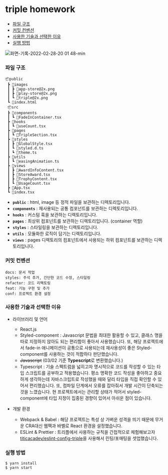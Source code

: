 # triple homework

* [파일 구조](#파일-구조)
* [커밋 컨벤션](#커밋-컨벤션)
* [사용한 기술과 선택한 이유](#사용한-기술과-선택한-이유)
* [실행 방법](#실행-방법)

![화면-기록-2022-02-28-20 01 48-min](https://user-images.githubusercontent.com/56878724/155978092-9bd62953-c0a7-43f4-9e10-f1cb677688e3.gif)


### 파일 구조

```
📦public
 ┣ 📂images
 ┃ ┣ 📜app-store@2x.png
 ┃ ┣ 📜play-store@2x.png
 ┃ ┗ 📜triple@2x.png
 ┗ 📜index.html
 📦src
 ┣ 📂components
 ┃ ┗ 📜FadeInContainer.tsx
 ┣ 📂hooks
 ┃ ┗ 📜useCount.tsx
 ┣ 📂pages
 ┃ ┗ 📜TripleSection.tsx
 ┣ 📂styles
 ┃ ┣ 📜GlobalStyle.tsx
 ┃ ┗ 📜styled.d.ts
 ┃ ┗ 📜theme.ts
 ┣ 📂utils
 ┃ ┗ 📜easingAnimation.ts
 ┣ 📂views
 ┃ ┣ 📜AwardInfoContent.tsx
 ┃ ┣ 📜StoreAward.tsx
 ┃ ┣ 📜TrophyContent.tsx
 ┃ ┗ 📜UsageCount.tsx
 ┣ 📜App.tsx
 ┗ 📜index.tsx
```

* <b>`public`</b> : html, image 등 정적 파일을 보관하는 디렉토리입니다.
* <b>`components`</b> : 재사용되는 공통 컴포넌트를 보관하는 디렉토리입니다.
* <b>`hooks`</b> : 커스텀 훅을 보관하는 디렉토리입니다.
* <b>`pages`</b> : 최상위 컴포넌트를 보관하는 디렉토리입니다. (container 역할)
* <b>`styles`</b> : 스타일링을 보관하는 디렉토리입니다.
* <b>`utils`</b> : 모듈화한 로직이 담기는 디렉토리입니다.
* <b>`views`</b> : pages 디렉토리의 컴포넌트에서 사용되는 하위 컴포넌트를 보관하는 디렉토리입니다. 

### 커밋 컨벤션

```
docs: 문서 작업
styles: 주석 추가, 간단한 코드 수정, 스타일링
refactor: 코드 리팩토링 
feat: 기능 구현 및 추가
conf: 프로젝트 환경 설정
```

### 사용한 기술과 선택한 이유

* 라이브러리 및 언어
    * React.js
    * Styled-component : Javascript 문법을 최대한 활용할 수 있고, 클래스 명을 따로 지정하지 않아도 되는 편리함이 좋아서 사용했습니다. 또, 해당 프로젝트에서 fade-in 애니메이션이 공통으로 사용되는데 재사용성이 좋은 Styled-component를 사용하는 것이 적합하다 판단했습니다.
    * ~~Javascript~~ (03/02 기준 **Typescript**로 변환했습니다.)
    * Typescript : 기술 스펙트럼을 넓히고자 명시적으로 코드를 작성할 수 있는 타입 스크립트를 공부하고 적용했습니다. 평소 명확한 코드 작성을 좋아하고 중요하게 생각하는데 자바스크립트로 작성했을 때와 달리 타입을 직접 확인할 수 있어서 편리했습니다. 또, 컴파일 단계에서 오류를 잡아줘서 개발 시간이 단축되는 것을 느꼈습니다. 현 프로젝트에서는 관리할 상태가 적어서 styled-component에 타입 지정이 집중된 경향이 있어서 아쉬운 점이 있습니다.



* 개발 환경
    * Webpack & Babel : 해당 프로젝트는 특성 상 가벼운 성격을 띄기 때문에 무거운 CRA대신 웹팩과 바벨로 React 환경을 설정했습니다.
    * ESLint & Prettier : 트리플에서 사용하는 규칙을 간접적으로 체험해보고자 [titicacadev/eslint-config-triple](https://github.com/titicacadev/eslint-config-triple)을 사용해서 린팅/포매팅을 셋업했습니다. 
  
### 실행 방법

```
$ yarn install
$ yarn start
```
